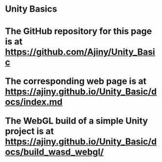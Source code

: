 <h1>Unity Basics<h1>
        
        
The GitHub repository for this page is at https://github.com/Ajiny/Unity_Basic

The corresponding web page is at https://ajiny.github.io/Unity_Basic/docs/index.md

The WebGL build of a simple Unity project is at https://ajiny.github.io/Unity_Basic/docs/build_wasd_webgl/
